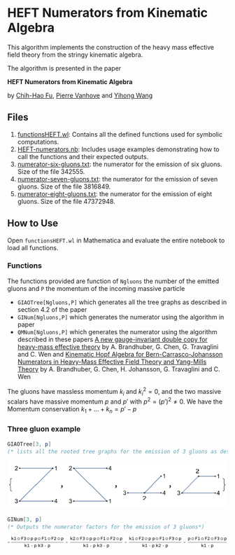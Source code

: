 # HEFT Numerators from Kinematic  Algebra

This algorithm implements the construction of the heavy mass effective field theory from the stringy kinematic algebra.

The algorithm is presented in the paper

**HEFT Numerators from Kinematic  Algebra**

by [Chih-Hao Fu](https://orcid.org/0009-0006-0341-7102), [Pierre Vanhove](https://pierrevanhove.github.io) and [Yihong Wang](https://inspirehep.net/authors/1509995?ui-citation-summary=true)


## Files

1. [functionsHEFT.wl](functionsHEFT.wl): Contains all the defined functions used for symbolic computations.
2. [HEFT-numerators.nb](HEFT-numerators.nb): Includes usage examples demonstrating how to call the functions and their expected outputs.
3.  [numerator-six-gluons.txt](numerator-six-gluons.txt): the numerator for the emission of six gluons. Size of the file 342555.
4.  [numerator-seven-gluons.txt](numerator-seven-gluons.txt): the numerator for the emission of seven gluons. Size of the file 3816849.
3. [numerator-eight-gluons.txt](numerator-eight-gluons.txt): the numerator for the emission of eight gluons. Size of the file 47372948.

## How to Use

Open `functionsHEFT.wl` in Mathematica and evaluate the entire notebook to load all functions.

### Functions

The functions provided are function of `Ngluons` the number of the emitted gluons and `P` the momentum of the incoming massive particle

* `GIAOTree[Ngluons,P]` which generates all the tree graphs  as described in section 4.2 of the paper
* `GINum[Ngluons,P]` which generates the numerator  using the algorithm in paper 
* `QMNum[Ngluons,P]`  which generates the numerator  using the algorithm described in these papers [A new gauge-invariant double copy for heavy-mass effective theory](http://arxiv.org/abs/2104.11206) by A. Brandhuber, G. Chen, G. Travaglini and C. Wen  and [Kinematic Hopf Algebra for Bern-Carrasco-Johansson Numerators in  Heavy-Mass Effective Field Theory and Yang-Mills Theory](http://arxiv.org/abs/2111.15649) by A. Brandhuber, G. Chen, H. Johansson, G. Travaglini and C. Wen 

The  gluons have massless momentum $k_i$ and $k_i^2=0$, and the two massive scalars have massive momentum $p$ and $p'$ with $p^2=(p')^2\neq0$.
We have the Momentum conservation $k_1+...+k_n= p'-p$

### Three gluon example


```mathematica
GIAOTree[3, p]
(* lists all the rooted tree graphs for the emission of 3 gluons as described in section 4.2 *)
```
<center>
<img src="3gluonsGraphs.png" alt="Graphs for the 3 gluons case" width="500"/>
</center>

```mathematica
GINum[3, p]
(* Outputs the numerator factors for the emission of 3 gluons*)
```

<center>
<img src="3gluonsNumerator.png" alt="Numerators for the 3 gluons case" width="600"/>
</cente>
